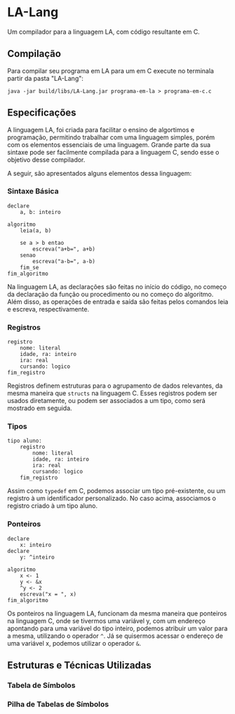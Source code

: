 # LA-Lang
Um compilador para a linguagem LA, com código resultante em C.

## Compilação
Para compilar seu programa em LA para um em C execute no terminala partir da pasta "LA-Lang":
```
java -jar build/libs/LA-Lang.jar programa-em-la > programa-em-c.c
```

## Especificações

A linguagem LA, foi criada para facilitar o ensino de algortimos e programação, permitindo trabalhar com uma linguagem simples, porém com os elementos essenciais de uma linguagem. Grande parte da sua sintaxe pode ser facilmente compilada para a linguagem C, sendo esse o objetivo desse compilador.

A seguir, são apresentados alguns elementos dessa linguagem:

### Sintaxe Básica

```
declare
    a, b: inteiro

algoritmo
    leia(a, b)

    se a > b entao
        escreva("a+b=", a+b)
    senao
        escreva("a-b=", a-b)
    fim_se
fim_algoritmo
```

Na linguagem LA, as declarações são feitas no início do código, no começo da declaração da função ou procedimento ou no começo do algoritmo. Além disso, as operações de entrada e saída são feitas pelos comandos leia e escreva, respectivamente.

### Registros

```
registro
    nome: literal
    idade, ra: inteiro
    ira: real
    cursando: logico
fim_registro
```

Registros definem estruturas para o agrupamento de dados relevantes, da mesma maneira que `structs` na linguagem C. Esses registros podem ser usados diretamente, ou podem ser associados a um tipo, como será mostrado em seguida.

### Tipos

```
tipo aluno:
    registro
        nome: literal
        idade, ra: inteiro
        ira: real
        cursando: logico
    fim_registro
```

Assim como `typedef` em C, podemos associar um tipo pré-existente, ou um registro à um identificador personalizado. No caso acima, associamos o registro criado à um tipo aluno.

### Ponteiros

```
declare
    x: inteiro
declare
    y: ^inteiro

algoritmo
    x <- 1
    y <- &x
    ^y <- 2
    escreva("x = ", x)
fim_algoritmo
```

Os ponteiros na linguagem LA, funcionam da mesma maneira que ponteiros na linguagem C, onde se tivermos uma variável y, com um endereço apontando para uma variável do tipo inteiro, podemos atribuir um valor para a mesma, utilizando o operador `^`. Já se quisermos acessar o endereço de uma variável x, podemos utilizar o operador `&`.

## Estruturas e Técnicas Utilizadas

### Tabela de Símbolos

### Pilha de Tabelas de Símbolos

